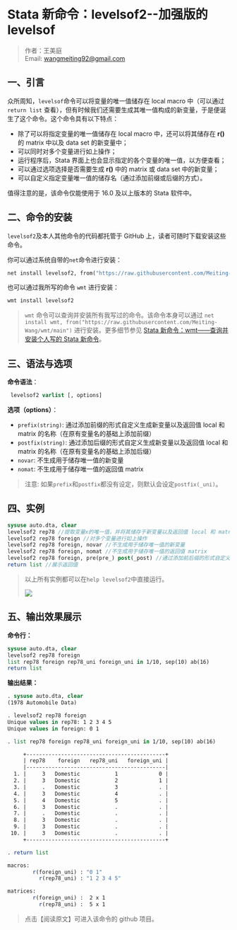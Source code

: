 # Stata 新命令：levelsof2--加强版的 levelsof

> 作者：王美庭  
> Email: wangmeiting92@gmail.com

## 一、引言

众所周知，`levelsof`命令可以将变量的唯一值储存在 local macro 中（可以通过`return list` 查看），但有时候我们还需要生成其唯一值构成的新变量，于是便诞生了这个命令。这个命令具有以下特点：

- 除了可以将指定变量的唯一值储存在 local macro 中，还可以将其储存在 **r()** 的 matrix 中以及 data set 的新变量中；
- 可以同时对多个变量进行如上操作；
- 运行程序后，Stata 界面上也会显示指定的各个变量的唯一值，以方便查看；
- 可以通过选项选择是否需要生成 **r()** 中的 matrix 或 data set 中的新变量；
- 可以自定义指定变量唯一值的储存名（通过添加前缀或后缀的方式）。

值得注意的是，该命令仅能使用于 16.0 及以上版本的 Stata 软件中。

## 二、命令的安装

`levelsof2`及本人其他命令的代码都托管于 GitHub 上，读者可随时下载安装这些命令。

你可以通过系统自带的`net`命令进行安装：

```stata
net install levelsof2, from("https://raw.githubusercontent.com/Meiting-Wang/levelsof2/main")
```

也可以通过我所写的命令 `wmt` 进行安装：

```stata
wmt install levelsof2
```

> `wmt` 命令可以查询并安装所有我写过的命令。该命令本身可以通过 `net install wmt, from("https://raw.githubusercontent.com/Meiting-Wang/wmt/main")` 进行安装。更多细节参见 [Stata 新命令：wmt——查询并安装个人写的 Stata 新命令](https://mp.weixin.qq.com/s/P2V_6et9crS5GeNNfO-6xQ)。

## 三、语法与选项

**命令语法**：

```stata
 levelsof2 varlist [, options]
```

**选项（options）**：

- `prefix(string)`: 通过添加前缀的形式自定义生成新变量以及返回值 local 和 matrix 的名称（在原有变量名的基础上添加前缀）
- `postfix(string)`: 通过添加后缀的形式自定义生成新变量以及返回值 local 和 matrix 的名称（在原有变量名的基础上添加后缀）
- `novar`: 不生成用于储存唯一值的新变量
- `nomat`: 不生成用于储存唯一值的返回值 matrix

> 注意: 如果`prefix`和`postfix`都没有设定，则默认会设定`postfix(_uni)`。

## 四、实例

```stata
sysuse auto.dta, clear
levelsof2 rep78 //提取变量x的唯一值，并将其储存于新变量以及返回值 local 和 matrix 中
levelsof2 rep78 foreign //对多个变量进行如上操作
levelsof2 rep78 foreign, novar //不生成用于储存唯一值的新变量
levelsof2 rep78 foreign, nomat //不生成用于储存唯一值的返回值 matrix
levelsof2 rep78 foreign, pre(pre_) post(_post) //通过添加前后缀的形式自定义生成新变量以及返回值 local 和 matrix 的名称（在原有变量名的基础上添加前后缀）
return list //展示返回值
```

> 以上所有实例都可以在`help levelsof2`中直接运行。
>
> ![](https://cdn.jsdelivr.net/gh/Meiting-Wang/pictures/picgo/picgo-20210925131148.png)



## 五、输出效果展示

**命令行：**

```stata
sysuse auto.dta, clear
levelsof2 rep78 foreign
list rep78 foreign rep78_uni foreign_uni in 1/10, sep(10) ab(16)
return list
```

**输出结果：**

```stata
. sysuse auto.dta, clear
(1978 Automobile Data)

. levelsof2 rep78 foreign
Unique values in rep78: 1 2 3 4 5
Unique values in foreign: 0 1

. list rep78 foreign rep78_uni foreign_uni in 1/10, sep(10) ab(16)

     +--------------------------------------------+
     | rep78    foreign   rep78_uni   foreign_uni |
     |--------------------------------------------|
  1. |     3   Domestic           1             0 |
  2. |     3   Domestic           2             1 |
  3. |     .   Domestic           3             . |
  4. |     3   Domestic           4             . |
  5. |     4   Domestic           5             . |
  6. |     3   Domestic           .             . |
  7. |     .   Domestic           .             . |
  8. |     3   Domestic           .             . |
  9. |     3   Domestic           .             . |
 10. |     3   Domestic           .             . |
     +--------------------------------------------+

. return list

macros:
        r(foreign_uni) : "0 1"
          r(rep78_uni) : "1 2 3 4 5"

matrices:
        r(foreign_uni) :  2 x 1
          r(rep78_uni) :  5 x 1
```

> 点击【阅读原文】可进入该命令的 github 项目。
